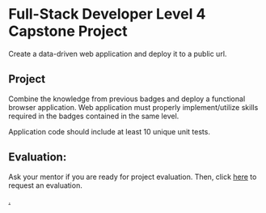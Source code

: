 # Full-Stack Developer Level 4 Capstone Project

Create a data-driven web application and deploy it to a public url.

## Project

Combine the knowledge from previous badges and deploy a functional browser application. Web application must properly implement/utilize skills required in the badges contained in the same level.

Application code should include at least 10 unique unit tests. 

## Evaluation:

Ask your mentor if you are ready for project evaluation. Then, click [here](https://calendly.com/codex-evaluations/capstone-4?a1=Fh29DtGpQY6r_wqNxOe7-A&a2=Level%204) to request an evaluation.

[.](level-4)
